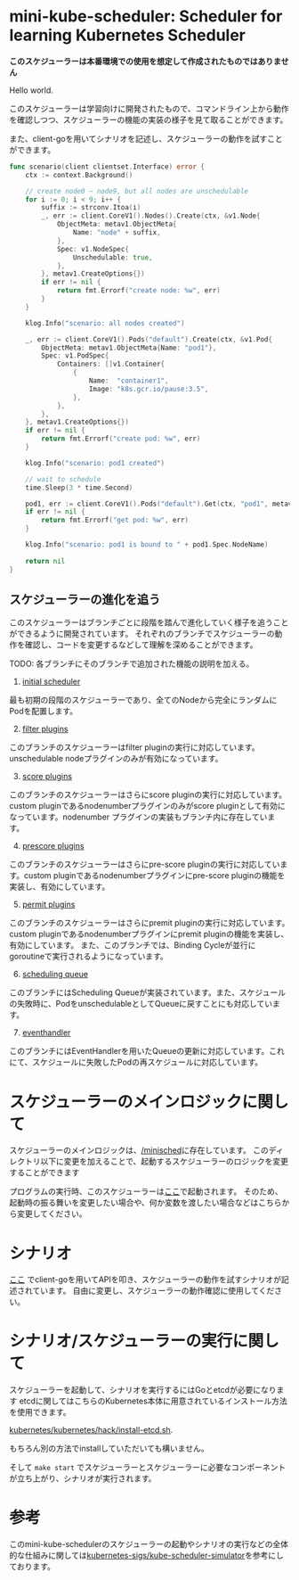 # mini-kube-scheduler: Scheduler for learning Kubernetes Scheduler

**このスケジューラーは本番環境での使用を想定して作成されたものではありません**

Hello world.

このスケジューラーは学習向けに開発されたもので、コマンドライン上から動作を確認しつつ、スケジューラーの機能の実装の様子を見て取ることができます。

また、client-goを用いてシナリオを記述し、スケジューラーの動作を試すことができます。

```go
func scenario(client clientset.Interface) error {
	ctx := context.Background()

	// create node0 ~ node9, but all nodes are unschedulable
	for i := 0; i < 9; i++ {
		suffix := strconv.Itoa(i)
		_, err := client.CoreV1().Nodes().Create(ctx, &v1.Node{
			ObjectMeta: metav1.ObjectMeta{
				Name: "node" + suffix,
			},
			Spec: v1.NodeSpec{
				Unschedulable: true,
			},
		}, metav1.CreateOptions{})
		if err != nil {
			return fmt.Errorf("create node: %w", err)
		}
	}

	klog.Info("scenario: all nodes created")

	_, err := client.CoreV1().Pods("default").Create(ctx, &v1.Pod{
		ObjectMeta: metav1.ObjectMeta{Name: "pod1"},
		Spec: v1.PodSpec{
			Containers: []v1.Container{
				{
					Name:  "container1",
					Image: "k8s.gcr.io/pause:3.5",
				},
			},
		},
	}, metav1.CreateOptions{})
	if err != nil {
		return fmt.Errorf("create pod: %w", err)
	}

	klog.Info("scenario: pod1 created")

	// wait to schedule
	time.Sleep(3 * time.Second)

	pod1, err := client.CoreV1().Pods("default").Get(ctx, "pod1", metav1.GetOptions{})
	if err != nil {
		return fmt.Errorf("get pod: %w", err)
	}

    klog.Info("scenario: pod1 is bound to " + pod1.Spec.NodeName)
	
	return nil
}
```

## スケジューラーの進化を追う

このスケジューラーはブランチごとに段階を踏んで進化していく様子を追うことができるように開発されています。
それぞれのブランチでスケジューラーの動作を確認し、コードを変更するなどして理解を深めることができます。

TODO: 各ブランチにそのブランチで追加された機能の説明を加える。

1. [initial scheduler](https://github.com/sanposhiho/mini-kube-scheduler/tree/initial-random-scheduler)

最も初期の段階のスケジューラーであり、全てのNodeから完全にランダムにPodを配置します。

2. [filter plugins](https://github.com/sanposhiho/mini-kube-scheduler/tree/filter-plugin)

このブランチのスケジューラーはfilter pluginの実行に対応しています。unschedulable nodeプラグインのみが有効になっています。

3. [score plugins](https://github.com/sanposhiho/mini-kube-scheduler/tree/score-plugin)

このブランチのスケジューラーはさらにscore pluginの実行に対応しています。custom pluginであるnodenumberプラグインのみがscore pluginとして有効になっています。nodenumber プラグインの実装もブランチ内に存在しています。

4. [prescore plugins](https://github.com/sanposhiho/mini-kube-scheduler/tree/prescore-plugin)

このブランチのスケジューラーはさらにpre-score pluginの実行に対応しています。custom pluginであるnodenumberプラグインにpre-score pluginの機能を実装し、有効にしています。

5. [permit plugins](https://github.com/sanposhiho/mini-kube-scheduler/tree/permit-plugins)

このブランチのスケジューラーはさらにpremit pluginの実行に対応しています。custom pluginであるnodenumberプラグインにpremit pluginの機能を実装し、有効にしています。
また、このブランチでは、Binding Cycleが並行にgoroutineで実行されるようになっています。

6. [scheduling queue](https://github.com/sanposhiho/mini-kube-scheduler/tree/scheduling-queue)

このブランチにはScheduling Queueが実装されています。また、スケジュールの失敗時に、PodをunschedulableとしてQueueに戻すことにも対応しています。

7. [eventhandler](https://github.com/sanposhiho/mini-kube-scheduler/tree/event-handler)

このブランチにはEventHandlerを用いたQueueの更新に対応しています。これにて、スケジュールに失敗したPodの再スケジュールに対応しています。


# スケジューラーのメインロジックに関して

スケジューラーのメインロジックは、[/minisched](./minisched)に存在しています。
このディレクトリ以下に変更を加えることで、起動するスケジューラーのロジックを変更することができます

プログラムの実行時、このスケジューラーは[ここ](/scheduler/scheduler.go#L50-L80)で起動されます。
そのため、起動時の振る舞いを変更したい場合や、何か変数を渡したい場合などはこちらから変更してください。

# シナリオ

[ここ](/sched.go#L70) でclient-goを用いてAPIを叩き、スケジューラーの動作を試すシナリオが記述されています。
自由に変更し、スケジューラーの動作確認に使用してください。

# シナリオ/スケジューラーの実行に関して

スケジューラーを起動して、シナリオを実行するにはGoとetcdが必要になります
etcdに関してはこちらのKubernetes本体に用意されているインストール方法を使用できます。

[kubernetes/kubernetes/hack/install-etcd.sh](https://github.com/kubernetes/kubernetes/blob/master/hack/install-etcd.sh).

もちろん別の方法でinstallしていただいても構いません。

そして `make start` でスケジューラーとスケジューラーに必要なコンポーネントが立ち上がり、シナリオが実行されます。

# 参考

このmini-kube-schedulerのスケジューラーの起動やシナリオの実行などの全体的な仕組みに関しては[kubernetes-sigs/kube-scheduler-simulator](https://github.com/kubernetes-sigs/kube-scheduler-simulator)を参考にしております。
